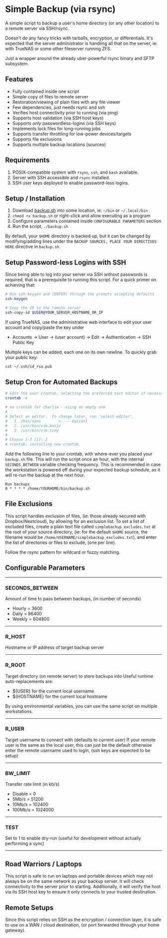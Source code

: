 # Simple Backup (via rsync)

A simple script to backup a user's home directory (or any other location)
to a remote server via SSH/rsync.

Doesn't do any fancy tricks with tarballs, encryption, or differentials.
It's expected that the server administrator is handling all that on the server,
ie: with TrueNAS or some other fileserver running ZFS.

Just a wrapper around the already uber-powerful rsync binary and SFTP subsystem.


## Features

* Fully contained inside one script
* Simple copy of files to remote server
* Restoration/viewing of plain files with any file viewer
* Few dependencies, just needs rsync and ssh
* Verifies host connectivity prior to running (via ping)
* Supports host validation (via SSH host keys)
* Supports _only_ passwordless-logins (via SSH keys)
* Implements lock files for long-running jobs
* Supports transfer throttling for low-power devices/targets
* Supports file exclusions
* Supports multiple backup locations (sources)


## Requirements

1. POSIX-compatible system with `rsync`, `ssh`, and `bash` available.
2. Server with SSH accessible and `rsync` installed.
3. SSH user keys deployed to enable password-less logins.


## Setup / Installation

1. Download [backup.sh](backup.sh) into some location, ie: `~/bin` or `~/.local/bin`
2. `chmod +x backup.sh` or right-click and allow executing as a program
3. Configure parameters contained inside `CONFIGURABLE PARAMETERS` section
4. Run the script, `./backup.sh`

By default, your `$HOME` directory is backed up, but it can be changed by 
modifying/adding lines under 
the `BACKUP SOURCES, PLACE YOUR DIRECTIVES HERE` directive in `backup.sh`.


## Setup Password-less Logins with SSH

Since being able to log into your server via SSH without passwords is required,
that is a prerequisite to running this script.  For a quick primer on achieving that:

```bash
# Run ssh-keygen and [ENTER] through the prompts accepting defaults
ssh-keygen

# Copy the ID to the remote server
ssh-copy-id $USER@YOUR_SERVER_HOSTNAME_OR_IP
```

If using TrueNAS, use the administrative web interface to edit your user account
and copy/paste the key under 

* Accounts -> User -> (user account) -> Edit -> Authentication -> SSH Public Key

Multiple keys can be added, each one on its own newline.  To quickly grab your public key:

```bash
cat ~/.ssh/id_rsa.pub
```


## Setup Cron for Automated Backups

```bash
# Edit the user crontab, selecting the preferred text editor if necessary
crontab -e

# no crontab for charlie - using an empty one
# 
# Select an editor.  To change later, run 'select-editor'.
#   1. /bin/nano        <---- easiest
#   2. /usr/bin/vim.basic
#   3. /usr/bin/vim.tiny
# 
# Choose 1-3 [1]: 2
# crontab: installing new crontab
```

Add the following line to your crontab, with where-ever you placed your `backup.sh` file.
This will run the script once an hour, with the internal `SECONDS_BETWEEN` variable
checking frequency.  This is recommended in case the workstation is powered off
during your expected backup schedule, as it will re-run the backup at the next hour.

```
Run backups
0 * * * * /home/YOURHOME/bin/backup.sh
```


## File Exclusions

This script handles exclusion of files, 
(ie: those already secured with Dropbox/Nextcloud), by allowing for an exclusion list.
To set a list of excluded files, create a plain text file called `simplebackup_excludes.txt`
at the root of your source directory, (ie: for the default `$HOME` source, the filename
would be `/home/USERNAME/simplebackup_excludes.txt`), and enter the list
of directories or files to exclude, (one per line).

Follow the rsync pattern for wildcard or fuzzy matching.

## Configurable Parameters

---

### SECONDS_BETWEEN
Amount of time to pass between backups, (in number of seconds)

* Hourly = 3600
* Daily  = 86400
* Weekly = 604800


---

### R_HOST

Hostname or IP address of target backup server

---

### R_ROOT

Target directory (on remote server) to store backups into
Useful runtime auto-replacements are:

* ${USER} for the current local username
* ${HOSTNAME} for the current local hostname

By using environmental variables, you can use the same script on multiple workstations.

---

### R_USER

Target username to connect with (defaults to current user)
If your remote user is the same as the local user, this can just be the default
otherwise enter the remote username used to login, (ssh keys are expected to be setup)

---

### BW_LIMIT

Transfer rate limit (in kb/s)
* Disable = 0
* 5Mb/s = 51200
* 10Mb/s = 102400
* 100Mb/s = 1024000

---

### TEST

Set to 1 to enable dry-run (useful for development without actually performing a sync)

---

## Road Warriors / Laptops

This script is safe to run on laptops and portable devices which may not always
be on the same network as your backup server.  It will check connectivity to the
server prior to starting.  Additionally, it will verify the host via its SSH host key
to ensure it only connects to your trusted destination.


## Remote Setups

Since this script relies on SSH as the encryption / connection layer, it is safe
to use on a WAN / cloud destination, (or port forwarded through your home gateway).